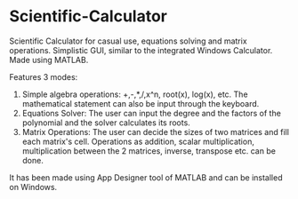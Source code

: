 # Scientific-Calculator
Scientific Calculator for casual use, equations solving and matrix operations. Simplistic GUI, similar to the integrated Windows Calculator. Made using MATLAB.

Features 3 modes:
1) Simple algebra operations:
    +,-,*,/,x^n, root(x), log(x), etc. The mathematical statement can also be input through the keyboard.
3) Equations Solver:
   The user can input the degree and the factors of the polynomial and the solver calculates its roots.
4) Matrix Operations:
   The user can decide the sizes of two matrices and fill each matrix's cell. Operations as addition,
   scalar multiplication, multiplication between the 2 matrices, inverse, transpose etc. can be done.

It has been made using App Designer tool of MATLAB and can be installed on Windows.   
